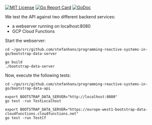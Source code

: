 [![MIT License](https://img.shields.io/github/license/mashape/apistatus.svg?maxAge=2592000)](https://github.com/stefanhans/programming-reactive-systems-in-go/blob/master/LICENSE)
[![Go Report Card](https://goreportcard.com/badge/github.com/stefanhans/programming-reactive-systems-in-go/bootstrap-data-api)](https://goreportcard.com/report/github.com/stefanhans/programming-reactive-systems-in-go/bootstrap-data-api)
[![GoDoc](https://godoc.org/github.com/stefanhans/programming-reactive-systems-in-go/bootstrap-data-api?status.svg)](https://godoc.org/github.com/stefanhans/programming-reactive-systems-in-go/bootstrap-data-api)

We test the API against two different backend services:

- a webserver running on localhost:8080
- GCP Cloud Functions

Start the webserver:

```
cd ~/go/src/github.com/stefanhans/programming-reactive-systems-in-go/bootstrap-data-server

go build
./bootstrap-data-server
```

Now, execute the following tests:

```
cd ~/go/src/github.com/stefanhans/programming-reactive-systems-in-go/bootstrap-data-api

export BOOTSTRAP_DATA_SERVER="http://localhost:8080"
go test -run TestLocalhost

export BOOTSTRAP_DATA_SERVER="https://europe-west1-bootstrap-data-cloudfunctions.cloudfunctions.net"
go test -run TestCf
```
